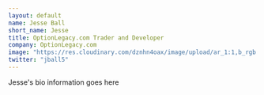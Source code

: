```yaml
---
layout: default
name: Jesse Ball
short_name: Jesse
title: OptionLegacy.com Trader and Developer
company: OptionLegacy.com
image: "https://res.cloudinary.com/dznhn4oax/image/upload/ar_1:1,b_rgb:ffffff,bo_5px_solid_rgb:ffffff,c_fill,g_auto,r_max/v1549178360/jesseprofile.png"
twitter: "jball5"
---
```

Jesse's bio information goes here
